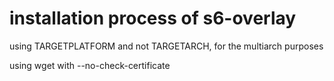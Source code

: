 # installation process of s6-overlay

using TARGETPLATFORM and not TARGETARCH, for the multiarch purposes 

using wget with --no-check-certificate